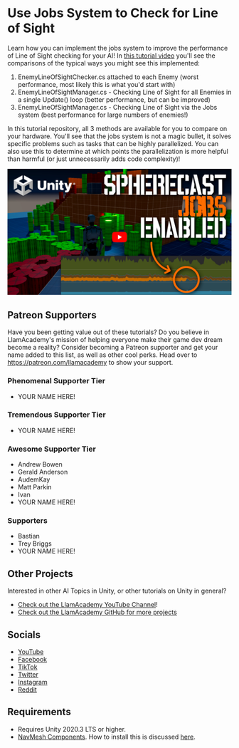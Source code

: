 # Use Jobs System to Check for Line of Sight

Learn how you can implement the jobs system to improve the performance of Line of Sight checking for your AI! 
In [this tutorial video](https://youtu.be/dHLNqbKrJdg) you'll see the comparisons of the typical ways you might see this implemented:
1. EnemyLineOfSightChecker.cs attached to each Enemy (worst performance, most likely this is what you'd start with)
2. EnemyLineOfSightManager.cs - Checking Line of Sight for all Enemies in a single Update() loop (better performance, but can be improved)
3. EnemyLineOfSightManager.cs - Checking Line of Sight via the Jobs system (best performance for large numbers of enemies!)

In this tutorial repository, all 3 methods are available for you to compare on your hardware.
You'll see that the jobs system is not a magic bullet, it solves specific problems such as tasks that can be highly parallelized. You can also use this to determine at which points the parallelization is more helpful than harmful (or just unnecessarily adds code complexity)!

[![Youtube Tutorial](./Video%20Screenshot.jpg)](https://youtu.be/dHLNqbKrJdg)

## Patreon Supporters
Have you been getting value out of these tutorials? Do you believe in LlamAcademy's mission of helping everyone make their game dev dream become a reality? Consider becoming a Patreon supporter and get your name added to this list, as well as other cool perks.
Head over to https://patreon.com/llamacademy to show your support.

### Phenomenal Supporter Tier
* YOUR NAME HERE!

### Tremendous Supporter Tier
* YOUR NAME HERE!

### Awesome Supporter Tier
* Andrew Bowen
* Gerald Anderson
* AudemKay
* Matt Parkin
* Ivan
* YOUR NAME HERE!

### Supporters
* Bastian
* Trey Briggs
* YOUR NAME HERE!

## Other Projects
Interested in other AI Topics in Unity, or other tutorials on Unity in general? 

* [Check out the LlamAcademy YouTube Channel](https://youtube.com/c/LlamAcademy)!
* [Check out the LlamAcademy GitHub for more projects](https://github.com/llamacademy)

## Socials
* [YouTube](https://youtube.com/c/LlamAcademy)
* [Facebook](https://facebook.com/LlamAcademyOfficial)
* [TikTok](https://www.tiktok.com/@llamacademy)
* [Twitter](https://twitter.com/TheLlamAcademy)
* [Instagram](https://www.instagram.com/llamacademy/)
* [Reddit](https://www.reddit.com/user/LlamAcademyOfficial)

## Requirements
* Requires Unity 2020.3 LTS or higher.
* [NavMesh Components](https://docs.unity3d.com/Manual/NavMesh-BuildingComponents.html). How to install this is discussed [here](https://youtu.be/aHFSDcEQuzQ).
